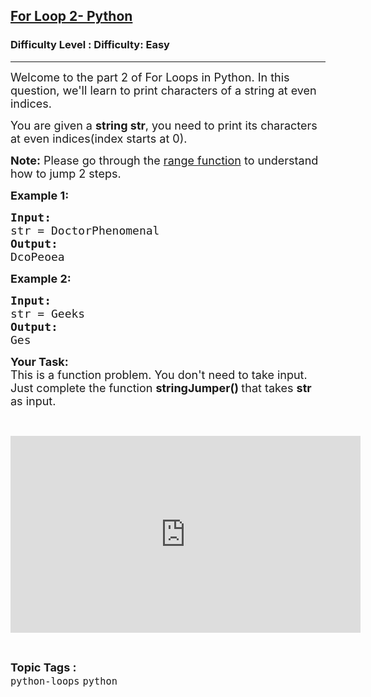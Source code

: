 <h2><a href="https://www.geeksforgeeks.org/problems/for-loop-2-python/1?page=1&category=python&difficulty=Basic,Easy&sortBy=submissions">For Loop 2- Python</a></h2><h3>Difficulty Level : Difficulty: Easy</h3><hr><div class="problems_problem_content__Xm_eO" style="user-select: auto;"><p style="user-select: auto;"><span style="font-size: 18px; user-select: auto;">Welcome to the part 2 of For Loops in Python. In this question, we'll learn to print characters of a string at even indices. </span></p>

<p style="user-select: auto;"><span style="font-size: 18px; user-select: auto;">You are given a <strong style="user-select: auto;">string str</strong>, you need to print its characters at even indices(index starts at 0).</span></p>

<p style="user-select: auto;"><span style="font-size: 18px; user-select: auto;"><strong style="user-select: auto;">Note:</strong> Please go through the <a href="https://www.geeksforgeeks.org/python-range-method/" style="user-select: auto;">range function</a> to understand how to jump 2 steps.</span></p>

<p style="user-select: auto;"><span style="font-size: 18px; user-select: auto;"><strong style="user-select: auto;">Example 1:</strong></span></p>

<pre style="user-select: auto;"><span style="font-size: 18px; user-select: auto;"><strong style="user-select: auto;">Input:</strong>
str = DoctorPhenomenal
<strong style="user-select: auto;">Output:</strong>
DcoPeoea</span>
</pre>

<p style="user-select: auto;"><span style="font-size: 18px; user-select: auto;"><strong style="user-select: auto;">Example 2:</strong></span></p>

<pre style="user-select: auto;"><span style="font-size: 18px; user-select: auto;"><strong style="user-select: auto;">Input:</strong>
str = Geeks
<strong style="user-select: auto;">Output:</strong>
Ges
</span></pre>

<p style="user-select: auto;"><span style="font-size: 18px; user-select: auto;"><strong style="user-select: auto;">Your Task:</strong><br style="user-select: auto;">
This is a function problem. You don't need to take input. Just complete the function <strong style="user-select: auto;">stringJumper()&nbsp;</strong>that takes <strong style="user-select: auto;">str</strong> as input.</span></p>

<p style="user-select: auto;">&nbsp;</p>

<p style="user-select: auto;"><iframe frameborder="0" height="315" src="https://www.youtube.com/embed/AaoqKlYCbSk" width="560" style="user-select: auto;"></iframe></p>
</div><br><p><span style=font-size:18px><strong>Topic Tags : </strong><br><code>python-loops</code>&nbsp;<code>python</code>&nbsp;
